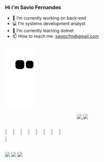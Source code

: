 ### Hi i'm Savio Fernandes

- 🔭 I’m currently working on back-end
- 💻 I’m systems development analyst
- 🌱 I’m currently learning dotnet
- 📫 How to reach me: saviocfm@gmail.com

##

 ![Snake animation](https://github.com/rafaballerini/rafaballerini/blob/output/github-contribution-grid-snake.svg)

<div align="center">
  <a href="https://github.com/saviocf">
  <img height="180em" src="https://github-readme-stats.vercel.app/api?username=saviocfm&show_icons=true&theme=dracula&include_all_commits=true&count_private=true"/>
  <img height="180em" src="https://github-readme-stats.vercel.app/api/top-langs/?username=saviocfm&layout=compact&langs_count=7&theme=dracula"/>
</div>

##

<div style="display: inline-block">
<img align="center" height='10%' width='10%' src="https://cdn.jsdelivr.net/gh/devicons/devicon/icons/html5/html5-original-wordmark.svg" />
<img align="center" height='10%' width='10%' src="https://cdn.jsdelivr.net/gh/devicons/devicon/icons/css3/css3-original.svg" />
<img align="center" height='10%' width='10%' src="https://cdn.jsdelivr.net/gh/devicons/devicon/icons/typescript/typescript-original.svg" />  
<img align="center" height='10%' width='10%' src="https://cdn.jsdelivr.net/gh/devicons/devicon/icons/vuejs/vuejs-original-wordmark.svg" />
<img align="center" height='10%' width='10%' src="https://cdn.jsdelivr.net/gh/devicons/devicon/icons/nodejs/nodejs-original-wordmark.svg" />
<img align="center" height='10%' width='10%' src="https://cdn.jsdelivr.net/gh/devicons/devicon/icons/python/python-original-wordmark.svg" />
<img align="center" height='10%' width='10%' src="https://cdn.jsdelivr.net/gh/devicons/devicon/icons/flask/flask-original-wordmark.svg" />
<img align="center" height='10%' width='10%' src="https://cdn.jsdelivr.net/gh/devicons/devicon/icons/git/git-original.svg" />
<img align="center" height='10%' width='10%' src="https://cdn.jsdelivr.net/gh/devicons/devicon/icons/mongodb/mongodb-original-wordmark.svg" />

</div>

##

<div> 

  <a href="https://instagram.com/saviocfm" target="_blank"><img src="https://img.shields.io/badge/-Instagram-%23E4405F?style=for-the-badge&logo=instagram&logoColor=white" target="_blank"></a>
  <a href = "mailto:saviocfm@gmail.com"><img src="https://img.shields.io/badge/-Gmail-%23333?style=for-the-badge&logo=gmail&logoColor=white" target="_blank"></a>
  <a href="https://linkedin.com/in/sávio-fernandes-1305bb65" target="_blank"><img src="https://img.shields.io/badge/-LinkedIn-%230077B5?style=for-the-badge&logo=linkedin&logoColor=white" target="_blank"></a> 
 
 
 
</div>

##

<!--
~~~python
def main():
  print("teste")
  
 main()
~~~
<img align="center" height='10%' width='10%' src="https://cdn.jsdelivr.net/gh/devicons/devicon/icons/linux/linux-original.svg" />
<img align="center" height='10%' width='10%' src="https://cdn.jsdelivr.net/gh/devicons/devicon/icons/javascript/javascript-original.svg" />  
<img align="center" height='10%' width='10%' src="https://cdn.jsdelivr.net/gh/devicons/devicon/icons/express/express-original.svg" />
<img align="center" height='10%' width='10%' src="https://cdn.jsdelivr.net/gh/devicons/devicon/icons/sqlite/sqlite-original-wordmark.svg" />
<img align="center" height='10%' width='10%' src="https://cdn.jsdelivr.net/gh/devicons/devicon/icons/vscode/vscode-original.svg" />

-->
<!-- 
  <a href="https://www.youtube.com/channel/UC_-uuuZbY0AAt9CViNzvc-Q" target="_blank"><img src="https://img.shields.io/badge/YouTube-FF0000?style=for-the-badge&logo=youtube&logoColor=white" target="_blank"></a>
 	<a href="https://www.twitch.tv/rafaballerinii" target="_blank"><img src="https://img.shields.io/badge/Twitch-9146FF?style=for-the-badge&logo=twitch&logoColor=white" target="_blank"></a>
   <a href="https://discord.gg/wagxzStdcR" target="_blank"><img src="https://img.shields.io/badge/Discord-7289DA?style=for-the-badge&logo=discord&logoColor=white" target="_blank"></a>
-->
